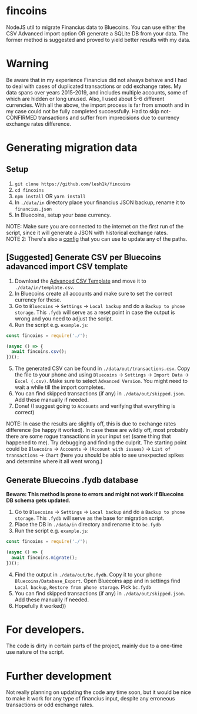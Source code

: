 # fincoins
NodeJS util to migrate Financius data to Bluecoins. You can use either the CSV Advanced import option OR
generate a SQLite DB from your data. The former method is suggested and proved to yield better results with
my data.  

# Warning  
Be aware that in my experience Financius did not always behave and I had to deal with
cases of duplicated transactions or odd exchange rates. My data spans over years 2015-2019,
and includes multiple accounts, some of which are hidden or long unused. Also, I used about
5-6 different currencies. With all the above, the import process is far from smooth and in
my case could not be fully completed successfully. Had to skip not-CONFIRMED transactions
and suffer from imprecisions due to currency exchange rates difference.

# Generating migration data  

## Setup  
1. `git clone https://github.com/lesh1k/fincoins`  
2. `cd fincoins`  
3. `npm install` OR `yarn install`  
4. In `./data/in` directory place your financius JSON backup, rename it to `financius.json`  
5. In Bluecoins, setup your base currency.  

NOTE: Make sure you are connected to the internet on the first run of the script, since it will generate a JSON with historical exchange rates.  
NOTE 2: There's also a [config](./lib/config.js) that you can use to update any of the paths.  

## [Suggested] Generate CSV per Bluecoins adavanced import CSV template  
1. Download the [Advanced CSV Template]( https://drive.google.com/open?id=19F7NynA6ec36jC1qIDjdSXQpfwlYnPvw) and move it to `./data/in/template.csv`.  
2. In Bluecoins create all accounts and make sure to set the correct currency for these.  
3. Go to `Bluecoins` -> `Settings` -> `Local backup` and do a `Backup to phone storage`. This `.fydb` will serve as a reset point in case the output is wrong and you need to adjust the script.  
4. Run the script e.g. `example.js`:
```js
const fincoins = require('./');

(async () => {
  await fincoins.csv();
})();

```  
5. The generated CSV can be found in `./data/out/transactions.csv`. Copy the file to your phone and using `Bluecoins` -> `Settings` -> `Import Data` -> `Excel (.csv)`. Make sure to select `Advanced Version`. You might need to wait a while till the import completes.  
6. You can find skipped transactions (if any) in `./data/out/skipped.json`. Add these manually if needed.  
7. Done! (I suggest going to `Accounts` and verifying that everything is correct)  

NOTE: In case the results are slightly off, this is due to exchange rates difference (be happy it worked). In case these are wildly off, most probably there are some rogue transactions in your input set (same thing that happened to me). Try debugging and finding the culprit. The starting point could be `Bluecoins` -> `Accounts` -> `(Account with issues)` -> `List of transactions` -> `Chart` (here you should be able to see unexpected spikes and determine where it all went wrong.)

## Generate Bluecoins .fydb database  
**Beware: This method is prone to errors and might not work if Bluecoins DB schema gets updated.**  
1. Go to `Bluecoins` -> `Settings` -> `Local backup` and do a `Backup to phone storage`. This `.fydb` will serve as the base for migration script.
2. Place the DB in `./data/in` directory and rename it to `bc.fydb`  
3. Run the script e.g. `example.js`:
```js
const fincoins = require('./');

(async () => {
  await fincoins.migrate();
})();

```  
4. Find the output in `./data/out/bc.fydb`. Copy it to your phone `Bluecoins/Database_Export`. Open Bluecoins app and in settings find `Local backup`, `Restore from phone storage`. Pick `bc.fydb`
5. You can find skipped transactions (if any) in `./data/out/skipped.json`. Add these manually if needed.  
6. Hopefully it worked))


# For developers.  
The code is dirty in certain parts of the project, mainly due to a one-time use nature of the script.  

# Further development  
Not really planning on updating the code any time soon, but it would be nice to make it work for any type of financius input, despite any erroneous transactions or odd exchange rates.
